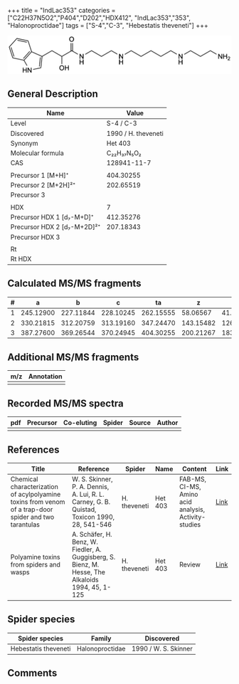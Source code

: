 +++
title = "IndLac353"
categories = ["C22H37N5O2","P404","D202","HDX412",
"IndLac353","353",
"Halonoproctidae"]
tags = ["S-4","C-3",
"Hebestatis theveneti"]
+++

![](/img/IndLac353.png)

## General Description

| Name                        | Value               |
|-----------------------------|---------------------|
| Level                       | S-4 / C-3                  |
| Discovered                  | 1990 / H. theveneti |
| Synonym                     | Het 403             |
| Molecular formula           | C₂₂H₃₇N₅O₂          |
| CAS                         | 128941-11-7         |
|                             |                     |
| Precursor 1 [M+H]⁺          | 404.30255           |
| Precursor 2 [M+2H]²⁺        | 202.65519           |
| Precursor 3                 |                     |
|                             |                     |
| HDX                         | 7                   |
| Precursor HDX 1 [d₇-M+D]⁺   | 412.35276           |
| Precursor HDX 2 [d₇-M+2D]²⁺ | 207.18343           |
| Precursor HDX 3             |                     |
|                             |                     |
| Rt                          |                     |
| Rt HDX                      |                     |

## Calculated MS/MS fragments

| # | a         | b         | c         | ta        | z         | y         | tz        |
|---|-----------|-----------|-----------|-----------|-----------|-----------|-----------|
| 1 | 245.12900 | 227.11844 | 228.10245 | 262.15555 | 58.06567  | 41.03912  | 75.09222  |
| 2 | 330.21815 | 312.20759 | 313.19160 | 347.24470 | 143.15482 | 126.12827 | 160.18137 |
| 3 | 387.27600 | 369.26544 | 370.24945 | 404.30255 | 200.21267 | 183.18612 | 217.23922 |

## Additional MS/MS fragments

| m/z       | Annotation |
|-----------|------------|
|           |            |

## Recorded MS/MS spectra

| pdf | Precursor | Co-eluting | Spider | Source | Author |
|-----|-----------|------------|--------|--------|--------|
|     |           |            |        |        |        |

## References

| Title                                                                                                 | Reference                                                                                         | Spider       | Name    | Content                                              | Link                                                                        |
|-------------------------------------------------------------------------------------------------------|---------------------------------------------------------------------------------------------------|--------------|---------|------------------------------------------------------|-----------------------------------------------------------------------------|
| Chemical characterization of acylpolyamine toxins from venom of a trap-door spider and two tarantulas | W. S. Skinner, P. A. Dennis, A. Lui, R. L. Carney, G. B. Quistad, Toxicon 1990, 28, 541-546       | H. theveneti | Het 403 | FAB-MS, CI-MS, Amino acid analysis, Activity-studies | [Link](https://www.sciencedirect.com/science/article/pii/004101019090298L)  |
| Polyamine toxins from spiders and wasps                                                               | A. Schäfer, H. Benz, W. Fiedler, A. Guggisberg, S. Bienz, M. Hesse, The Alkaloids 1994, 45, 1-125 | H. theveneti | Het 403 | Review                                               | [Link](https://www.sciencedirect.com/science/article/pii/S009995980860276X) |

## Spider species

| Spider species       | Family          | Discovered           |
|----------------------|-----------------|----------------------|
| Hebestatis theveneti | Halonoproctidae | 1990 / W. S. Skinner |

## Comments